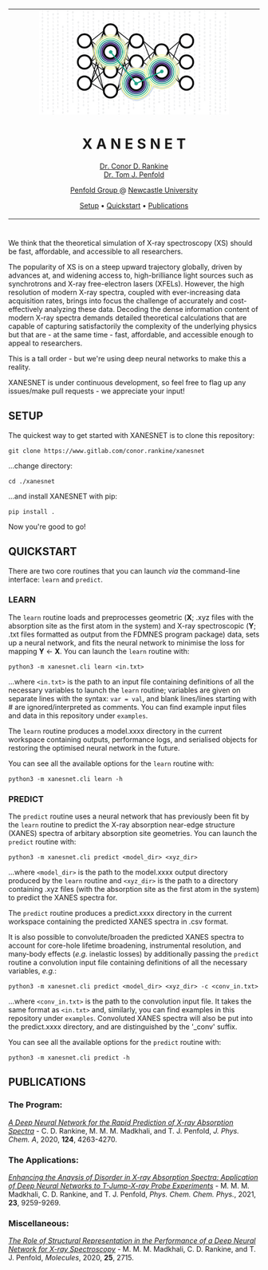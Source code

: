 <table align="center">
<tr><td align="center" width="10000">

<img src = "./resources/xanesnet_graphic.png" width = "380">

# <strong> X A N E S N E T </strong>

<p>
    <a href="https://linkedin.com/in/conorrankine">Dr. Conor D. Rankine </a>
    <br>
    <a href="https://ncl.ac.uk/nes/people/profile/tompenfold.html">Dr. Tom J. Penfold </a>
</p>

<p>
    <a href="http://penfoldgroup.co.uk">Penfold Group </a> @ <a href="https://ncl.ac.uk">Newcastle University </a>
</p>

<p>
    <a href="#setup">Setup</a> • <a href="#quickstart">Quickstart</a> • <a href="#publications">Publications</a>
</p>

</td></tr></table>

#

We think that the theoretical simulation of X-ray spectroscopy (XS) should be fast, affordable, and accessible to all researchers. 

The popularity of XS is on a steep upward trajectory globally, driven by advances at, and widening access to, high-brilliance light sources such as synchrotrons and X-ray free-electron lasers (XFELs). However, the high resolution of modern X-ray spectra, coupled with ever-increasing data acquisition rates, brings into focus the challenge of accurately and cost-effectively analyzing these data. Decoding the dense information content of modern X-ray spectra demands detailed theoretical calculations that are capable of capturing satisfactorily the complexity of the underlying physics but that are - at the same time - fast, affordable, and accessible enough to appeal to researchers. 

This is a tall order - but we're using deep neural networks to make this a reality. 

XANESNET is under continuous development, so feel free to flag up any issues/make pull requests - we appreciate your input!

## SETUP

The quickest way to get started with XANESNET is to clone this repository:

```
git clone https://www.gitlab.com/conor.rankine/xanesnet
```

...change directory:

```
cd ./xanesnet
```

...and install XANESNET with pip:

```
pip install .
```

Now you're good to go!

## QUICKSTART

There are two core routines that you can launch *via* the command-line interface: ```learn``` and ```predict```.

### LEARN

The ```learn``` routine loads and preprocesses geometric (**X**; .xyz files with the absorption site as the first atom in the system) and X-ray spectroscopic (**Y**; .txt files formatted as output from the FDMNES program package) data, sets up a neural network, and fits the neural network to minimise the loss for mapping **Y** <- **X**. You can launch the ```learn``` routine with:

```
python3 -m xanesnet.cli learn <in.txt>
```

...where ```<in.txt>``` is the path to an input file containing definitions of all the necessary variables to launch the ```learn``` routine; variables are given on separate lines with the syntax: ```var = val```, and blank lines/lines starting with # are ignored/interpreted as comments. You can find example input files and data in this repository under ```examples```.

The ```learn``` routine produces a model.xxxx directory in the current workspace containing outputs, performance logs, and serialised objects for restoring the optimised neural network in the future.

You can see all the available options for the ```learn``` routine with:

```
python3 -m xanesnet.cli learn -h
```

### PREDICT

The ```predict``` routine uses a neural network that has previously been fit by the ```learn``` routine to predict the X-ray absorption near-edge structure (XANES) spectra of arbitary absorption site geometries. You can launch the ```predict``` routine with:

```
python3 -m xanesnet.cli predict <model_dir> <xyz_dir>
```

...where ```<model_dir>``` is the path to the model.xxxx output directory produced by the ```learn``` routine and ```<xyz_dir>``` is the path to a directory containing .xyz files (with the absorption site as the first atom in the system) to predict the XANES spectra for. 

The ```predict``` routine produces a predict.xxxx directory in the current workspace containing the predicted XANES spectra in .csv format.

It is also possible to convolute/broaden the predicted XANES spectra to account for core-hole lifetime broadening, instrumental resolution, and many-body effects (*e.g.* inelastic losses) by additionally passing the ```predict``` routine a convolution input file containing definitions of all the necessary variables, *e.g.*:

```
python3 -m xanesnet.cli predict <model_dir> <xyz_dir> -c <conv_in.txt>
```

...where ```<conv_in.txt>``` is the path to the convolution input file. It takes the same format as ```<in.txt>``` and, similarly, you can find examples in this repository under ```examples```. Convoluted XANES spectra will also be put into the predict.xxxx directory, and are distinguished by the '_conv' suffix.

You can see all the available options for the ```predict``` routine with:

```
python3 -m xanesnet.cli predict -h
```

## PUBLICATIONS

### The Program:
*[A Deep Neural Network for the Rapid Prediction of X-ray Absorption Spectra](https://doi.org/10.1021/acs.jpca.0c03723)* - C. D. Rankine, M. M. M. Madkhali, and T. J. Penfold, *J. Phys. Chem. A*, 2020, **124**, 4263-4270.

### The Applications:
*[Enhancing the Anaysis of Disorder in X-ray Absorption Spectra: Application of Deep Neural Networks to T-Jump-X-ray Probe Experiments](https://doi.org/10.1039/D0CP06244H)* - M. M. M. Madkhali, C. D. Rankine, and T. J. Penfold, *Phys. Chem. Chem. Phys.*, 2021, **23**, 9259-9269.

### Miscellaneous:
*[The Role of Structural Representation in the Performance of a Deep Neural Network for X-ray Spectroscopy](https://doi.org/10.3390/molecules25112715)* - M. M. M. Madkhali, C. D. Rankine, and T. J. Penfold, *Molecules*, 2020, **25**, 2715.